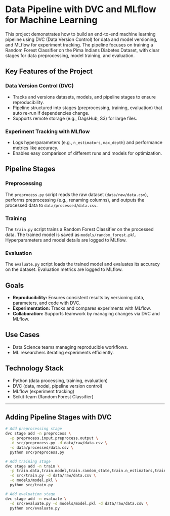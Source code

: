 # Data Pipeline with DVC and MLflow for Machine Learning

This project demonstrates how to build an end-to-end machine learning pipeline using DVC (Data Version Control) for data and model versioning, and MLflow for experiment tracking. The pipeline focuses on training a Random Forest Classifier on the Pima Indians Diabetes Dataset, with clear stages for data preprocessing, model training, and evaluation.

## Key Features of the Project

### Data Version Control (DVC)
- Tracks and versions datasets, models, and pipeline stages to ensure reproducibility.
- Pipeline structured into stages (preprocessing, training, evaluation) that auto re-run if dependencies change.
- Supports remote storage (e.g., DagsHub, S3) for large files.

### Experiment Tracking with MLflow
- Logs hyperparameters (e.g., `n_estimators`, `max_depth`) and performance metrics like accuracy.
- Enables easy comparison of different runs and models for optimization.

## Pipeline Stages

### Preprocessing
The `preprocess.py` script reads the raw dataset (`data/raw/data.csv`), performs preprocessing (e.g., renaming columns), and outputs the processed data to `data/processed/data.csv`.

### Training
The `train.py` script trains a Random Forest Classifier on the processed data. The trained model is saved as `models/random_forest.pkl`. Hyperparameters and model details are logged to MLflow.

### Evaluation
The `evaluate.py` script loads the trained model and evaluates its accuracy on the dataset. Evaluation metrics are logged to MLflow.

## Goals
- **Reproducibility:** Ensures consistent results by versioning data, parameters, and code with DVC.
- **Experimentation:** Tracks and compares experiments with MLflow.
- **Collaboration:** Supports teamwork by managing changes via DVC and MLflow.

## Use Cases
- Data Science teams managing reproducible workflows.
- ML researchers iterating experiments efficiently.

## Technology Stack
- Python (data processing, training, evaluation)
- DVC (data, model, pipeline version control)
- MLflow (experiment tracking)
- Scikit-learn (Random Forest Classifier)

---

## Adding Pipeline Stages with DVC

```bash
# Add preprocessing stage
dvc stage add -n preprocess \
  -p preprocess.input,preprocess.output \
  -d src/preprocess.py -d data/raw/data.csv \
  -o data/processed/data.csv \
  python src/preprocess.py

# Add training stage
dvc stage add -n train \
  -p train.data,train.model,train.random_state,train.n_estimators,train.max_depth \
  -d src/train.py -d data/raw/data.csv \
  -o models/model.pkl \
  python src/train.py

# Add evaluation stage
dvc stage add -n evaluate \
  -d src/evaluate.py -d models/model.pkl -d data/raw/data.csv \
  python src/evaluate.py
